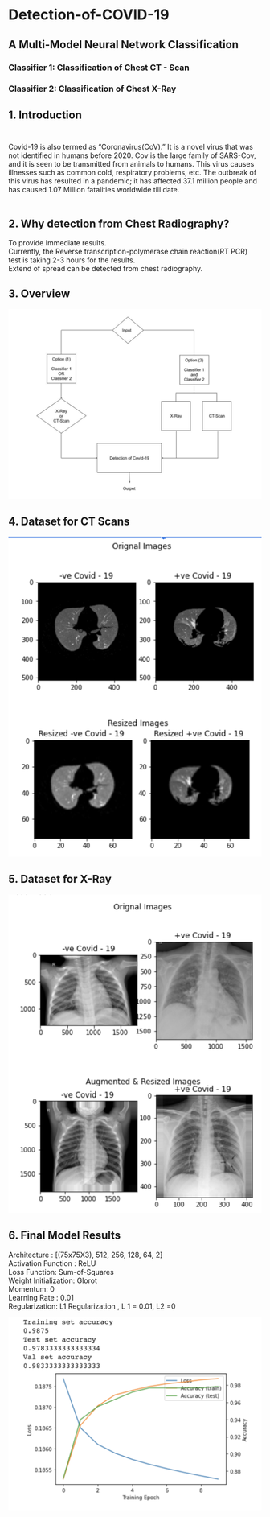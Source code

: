 # Detection-of-COVID-19

## A Multi-Model Neural Network Classification</br>
### Classifier 1: Classification of Chest CT - Scan</br>
### Classifier 2: Classification of Chest X-Ray </br>

## 1. Introduction</br></br>


Covid-19 is also termed as “Coronavirus(CoV).” It is a novel virus that was not identified in humans before 2020. Cov is the large family of SARS-Cov,  and it is seen to be transmitted from animals to humans. This virus causes illnesses such as common cold, respiratory problems, etc. The outbreak of this virus has resulted in a pandemic; it has affected 37.1 million people and has caused 1.07 Million fatalities worldwide till date.</br></br>

## 2. Why detection from Chest Radiography?</br>

To provide Immediate results.</br>
Currently, the Reverse transcription-polymerase chain reaction(RT PCR) test is taking 2-3 hours for the results.</br>
Extend of spread can be detected from chest radiography.</br>

## 3. Overview
![Project Description](https://github.com/svyas19/Detection-of-COVID-19/blob/main/Report_Covid-19%20Detection%20(1).jpg)</br>


## 4. Dataset for CT Scans
![CT Scan](https://github.com/svyas19/Detection-of-COVID-19/blob/main/CT-Scan.png)</br>

## 5. Dataset for X-Ray
![X-Ray](https://github.com/svyas19/Detection-of-COVID-19/blob/main/X-Ray.png)</br>

## 6. Final Model Results </br>

Architecture : [(75x75X3), 512, 256, 128, 64, 2]</br>
Activation Function : ReLU</br>
Loss Function: Sum-of-Squares</br>
Weight Initialization: Glorot</br>
Momentum: 0</br>
Learning Rate :  0.01</br>
Regularization: L1 Regularization , L 1 = 0.01, L2 =0</br>

![Evaluation Results](https://github.com/svyas19/Detection-of-COVID-19/blob/main/Evaluation%20Results.png)</br>


